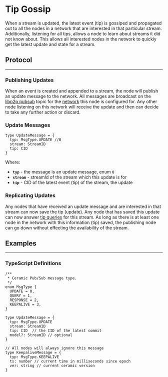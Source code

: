 # Tip Gossip

When a stream is updated, the latest event (tip) is gossiped and propagated out to all the nodes in a network that are interested in that particular stream. Additionally, listening for all tips, allows a node to learn about streams it did not know about. This allows all interested nodes in the network to quickly get the latest update and state for a stream.

## Protocol
---

### Publishing Updates

When an event is created and appended to a stream, the node will publish an update message to the network. All messages are broadcast on the [libp2p pubsub](https://github.com/libp2p/specs/tree/master/pubsub) topic for the [network](networks.md) this node is configured for. Any other node listening on this network will receive the update and then can decide to take any further action or discard. 

### Update Messages

```tsx
type UpdateMessage = {
  typ: MsgType.UPDATE //0
  stream: StreamID
  tip: CID  
}
```

Where:

- **`typ`** - the message is an update message, enum `0`
- **`stream`** - streamId of the stream which this update is for
- **`tip`** - CID of the latest event (tip) of the stream, the update

### Replicating Updates

Any nodes that have received an update message and are interested in that stream can now save the tip (update). Any node that has saved this update can now answer [tip queries](tip-queries.md) for this stream. As long as there is at least one node in the network with this information (tip) saved, the publishing node can go down without effecting the availability of the stream.

## Examples
---

### TypeScript  Definitions

```tsx
/**
 * Ceramic Pub/Sub message type.
 */
enum MsgType {
  UPDATE = 0,
  QUERY = 1,
  RESPONSE = 2,
  KEEPALIVE = 3,
}

type UpdateMessage = {
  typ: MsgType.UPDATE
  stream: StreamID
  tip: CID  // the CID of the latest commit
  model?: StreamID // optional
}

// All nodes will always ignore this message
type KeepaliveMessage = {
  typ: MsgType.KEEPALIVE
  ts: number // current time in milliseconds since epoch
  ver: string // current ceramic version
}
```